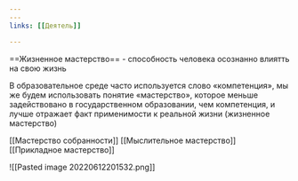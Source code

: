 ```yaml
---
---
links: [[Деятель]]

---
```


==Жизненное мастерство== - способность человека осознанно влиятть на свою жизнь

В образовательное среде часто используется слово «компетенция», мы же будем использовать понятие «мастерство», которое меньше задействовано в государственном образовании, чем компетенция, и лучше отражает факт применимости к реальной жизни (жизненное мастерство)

[[Мастерство собранности]]
[[Мыслительное мастерство]]
[[Прикладное мастерство]]

![[Pasted image 20220612201532.png]]